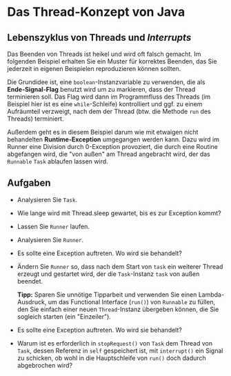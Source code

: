 # Das Thread-Konzept von Java #

## Lebenszyklus von Threads und _Interrupts_ ##

Das Beenden von Threads ist heikel und wird oft falsch gemacht. Im folgenden Beispiel erhalten Sie ein Muster für korrektes Beenden, das Sie jederzeit in eigenen Beispielen reproduzieren können sollten.

Die Grundidee ist, eine ``boolean``-Instanzvariable zu verwenden, die als **Ende-Signal-Flag** benutzt wird um zu markieren, dass der Thread terminieren soll. Das Flag wird dann im Programmfluss des Threads (im Beispiel hier ist es eine ``while``-Schleife) kontrolliert und ggf. zu einem Aufräumteil verzweigt, nach dem der Thread (btw. die Methode ``run`` des Threads) terminiert. 

Außerdem geht es in diesem Beispiel darum wie mit etwaigen nicht behandelten **Runtime-Exception** umgegangen werden kann. Dazu wird im Runner eine Division durch 0-Exception provoziert, die durch eine Routine abgefangen wird, die "von außen" am Thread angebracht wird, der das ``Runnable`` ``Task`` ablaufen lassen wird.

## Aufgaben ##

* Analysieren Sie ``Task``. 
* Wie lange wird mit Thread.sleep gewartet, bis es zur Exception kommt?
* Lassen Sie ``Runner`` laufen.
* Analysieren Sie ``Runner``.
* Es sollte eine Exception auftreten. Wo wird sie behandelt?
* Ändern Sie ``Runner`` so, dass nach dem Start von ``task`` ein weiterer Thread erzeugt und gestartet wird, der die ``Task``-Instanz ``task`` von außen beendet. 

  **Tipp:** Sparen Sie unnötige Tipparbeit und verwenden Sie einen Lambda-Ausdruck, um das Functional Interface (``run()``) von ``Runnable`` zu füllen, den Sie einfach einer neuen ``Thread``-Instanz übergeben können, die Sie sogleich starten (ein "Einzeiler"). 

* Es sollte eine Exception auftreten. Wo wird sie behandelt?
* Warum ist es erforderlich in ``stopRequest()`` von ``Task`` dem Thread von ``Task``, dessen Referenz in ``self`` gespeichert ist, mit ``interrupt()`` ein Signal zu schicken, ob wohl in die Hauptschleife von ``run()`` doch dadurch abgebrochen wird?   
